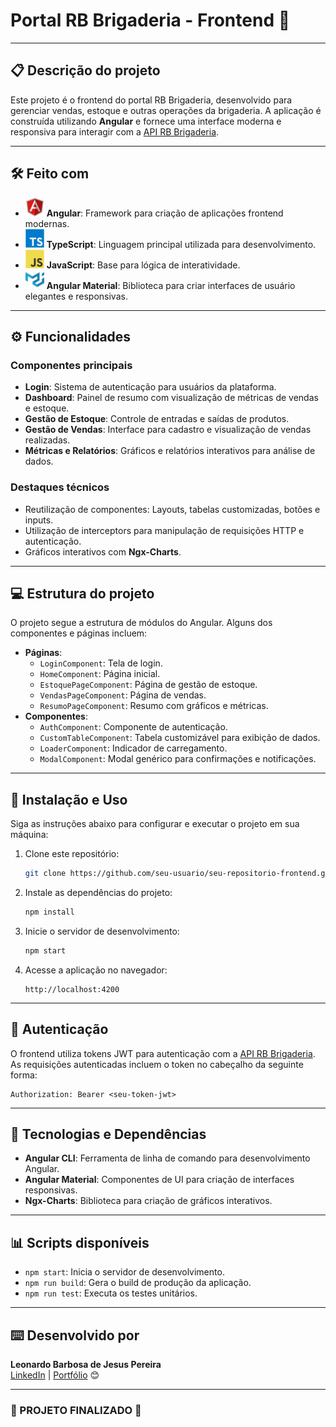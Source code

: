 
# Portal RB Brigaderia - Frontend 🍫

---

## 📋 Descrição do projeto

Este projeto é o frontend do portal RB Brigaderia, desenvolvido para gerenciar vendas, estoque e outras operações da brigaderia. A aplicação é construída utilizando **Angular** e fornece uma interface moderna e responsiva para interagir com a [API RB Brigaderia](https://github.com/leonardojpereira/rb-brigaderia-api).

---

## 🛠️ Feito com

- <img src="https://raw.githubusercontent.com/devicons/devicon/master/icons/angularjs/angularjs-original.svg" alt="logo_angular" width="30"/> **Angular**: Framework para criação de aplicações frontend modernas.
- <img src="https://raw.githubusercontent.com/devicons/devicon/master/icons/typescript/typescript-original.svg" alt="logo_typescript" width="30"/> **TypeScript**: Linguagem principal utilizada para desenvolvimento.
- <img src="https://raw.githubusercontent.com/devicons/devicon/master/icons/javascript/javascript-original.svg" alt="logo_javascript" width="30"/> **JavaScript**: Base para lógica de interatividade.
- <img src="https://raw.githubusercontent.com/devicons/devicon/master/icons/materialui/materialui-original.svg" alt="logo_material" width="30"/> **Angular Material**: Biblioteca para criar interfaces de usuário elegantes e responsivas.

---

## ⚙️ Funcionalidades

### Componentes principais
- **Login**: Sistema de autenticação para usuários da plataforma.
- **Dashboard**: Painel de resumo com visualização de métricas de vendas e estoque.
- **Gestão de Estoque**: Controle de entradas e saídas de produtos.
- **Gestão de Vendas**: Interface para cadastro e visualização de vendas realizadas.
- **Métricas e Relatórios**: Gráficos e relatórios interativos para análise de dados.

### Destaques técnicos
- Reutilização de componentes: Layouts, tabelas customizadas, botões e inputs.
- Utilização de interceptors para manipulação de requisições HTTP e autenticação.
- Gráficos interativos com **Ngx-Charts**.

---

## 💻 Estrutura do projeto

O projeto segue a estrutura de módulos do Angular. Alguns dos componentes e páginas incluem:
- **Páginas**:
  - `LoginComponent`: Tela de login.
  - `HomeComponent`: Página inicial.
  - `EstoquePageComponent`: Página de gestão de estoque.
  - `VendasPageComponent`: Página de vendas.
  - `ResumoPageComponent`: Resumo com gráficos e métricas.
- **Componentes**:
  - `AuthComponent`: Componente de autenticação.
  - `CustomTableComponent`: Tabela customizável para exibição de dados.
  - `LoaderComponent`: Indicador de carregamento.
  - `ModalComponent`: Modal genérico para confirmações e notificações.

---

## :electric_plug: Instalação e Uso

Siga as instruções abaixo para configurar e executar o projeto em sua máquina:

1. Clone este repositório:
   ```bash
   git clone https://github.com/seu-usuario/seu-repositorio-frontend.git
   ```

2. Instale as dependências do projeto:
   ```bash
   npm install
   ```

3. Inicie o servidor de desenvolvimento:
   ```bash
   npm start
   ```

4. Acesse a aplicação no navegador:
   ```
   http://localhost:4200
   ```

---

## 🔐 Autenticação

O frontend utiliza tokens JWT para autenticação com a [API RB Brigaderia](https://github.com/leonardojpereira/rb-brigaderia-api). As requisições autenticadas incluem o token no cabeçalho da seguinte forma:
```
Authorization: Bearer <seu-token-jwt>
```

---

## :link: Tecnologias e Dependências

- **Angular CLI**: Ferramenta de linha de comando para desenvolvimento Angular.
- **Angular Material**: Componentes de UI para criação de interfaces responsivas.
- **Ngx-Charts**: Biblioteca para criação de gráficos interativos.

---

## 📊 Scripts disponíveis

- `npm start`: Inicia o servidor de desenvolvimento.
- `npm run build`: Gera o build de produção da aplicação.
- `npm run test`: Executa os testes unitários.

---

## ⌨️ Desenvolvido por

**Leonardo Barbosa de Jesus Pereira**  
[LinkedIn](https://www.linkedin.com/in/leonardojpereira) | [Portfólio](https://leonardobarbosaportfolio.netlify.app/) 😊

---

### :construction: PROJETO FINALIZADO :construction:
